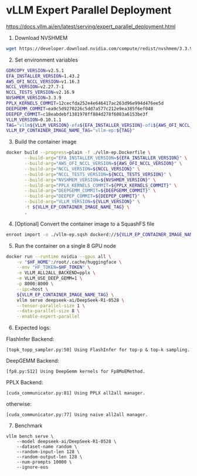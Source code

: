 # vLLM Expert Parallel Deployment

https://docs.vllm.ai/en/latest/serving/expert_parallel_deployment.html

1. Download NVSHMEM
```bash
wget https://developer.download.nvidia.com/compute/redist/nvshmem/3.3.9/source/nvshmem_src_cuda12-all-all-3.3.9.tar.gz && tar -xvf nvshmem_src_cuda12-all-all-3.3.9.tar.gz
```
2. Set environment variables
```bash
GDRCOPY_VERSION=v2.5.1
EFA_INSTALLER_VERSION=1.43.2
AWS_OFI_NCCL_VERSION=v1.16.3
NCCL_VERSION=v2.27.7-1
NCCL_TESTS_VERSION=v2.16.9
NVSHMEM_VERSION=3.3.9
PPLX_KERNELS_COMMIT=12cecfda252e4e646417ac263d96e994d476ee5d
DEEPGEMM_COMMIT=ea9c5d9270226c5dd7a577c212e9ea385f6ef048
DEEPEP_COMMIT=c18eabdebf1381978ff884d278f6083a6153be3f
VLLM_VERSION=0.10.1.1
TAG="vllm${VLLM_VERSION}-efa${EFA_INSTALLER_VERSION}-ofi${AWS_OFI_NCCL_VERSION}-nccl${NCCL_VERSION}-tests${NCCL_TESTS_VERSION}-nvshmem${NVSHMEM_VERSION}"
VLLM_EP_CONTAINER_IMAGE_NAME_TAG="vllm-ep:${TAG}"
```
3. Build the container image
```bash
docker build --progress=plain -f ./vllm-ep.Dockerfile \
       --build-arg="EFA_INSTALLER_VERSION=${EFA_INSTALLER_VERSION}" \
       --build-arg="AWS_OFI_NCCL_VERSION=${AWS_OFI_NCCL_VERSION}" \
       --build-arg="NCCL_VERSION=${NCCL_VERSION}" \
       --build-arg="NCCL_TESTS_VERSION=${NCCL_TESTS_VERSION}" \
       --build-arg="NVSHMEM_VERSION=${NVSHMEM_VERSION}" \
       --build-arg="PPLX_KERNELS_COMMIT=${PPLX_KERNELS_COMMIT}" \
       --build-arg="DEEPGEMM_COMMIT=${DEEPGEMM_COMMIT}" \
       --build-arg="DEEPEP_COMMIT=${DEEPEP_COMMIT}" \
       --build-arg="VLLM_VERSION=${VLLM_VERSION}" \
       -t ${VLLM_EP_CONTAINER_IMAGE_NAME_TAG} \
       .
```
4. [Optional] Convert the container image to a SquashFS file
```bash
enroot import -o ./vllm-ep.sqsh dockerd://${VLLM_EP_CONTAINER_IMAGE_NAME_TAG}
```
5. Run the container on a single 8 GPU node
```bash
docker run --runtime nvidia --gpus all \
    -v "$HF_HOME":/root/.cache/huggingface \
    --env "HF_TOKEN=$HF_TOKEN" \
    -e VLLM_ALL2ALL_BACKEND=pplx \
    -e VLLM_USE_DEEP_GEMM=1 \
    -p 8000:8000 \
    --ipc=host \
    ${VLLM_EP_CONTAINER_IMAGE_NAME_TAG} \
    vllm serve deepseek-ai/DeepSeek-R1-0528 \
    --tensor-parallel-size 1 \
    --data-parallel-size 8 \
    --enable-expert-parallel
```
6. Expected logs:

FlashInfer Backend:
```
[topk_topp_sampler.py:50] Using FlashInfer for top-p & top-k sampling.
```

DeepGEMM Backend:
```
[fp8.py:512] Using DeepGemm kernels for Fp8MoEMethod.
```

PPLX Backend:
```
[cuda_communicator.py:81] Using PPLX all2all manager.
```
otherwise:
```
[cuda_communicator.py:77] Using naive all2all manager.
```
7. Benchmark
```
vllm bench serve \
    --model deepseek-ai/DeepSeek-R1-0528 \
    --dataset-name random \
    --random-input-len 128 \
    --random-output-len 128 \
    --num-prompts 10000 \
    --ignore-eos
```
